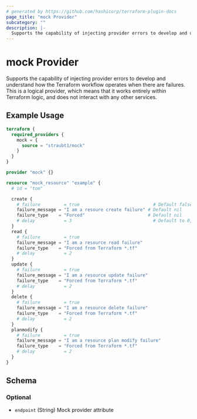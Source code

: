 ```yaml
---
# generated by https://github.com/hashicorp/terraform-plugin-docs
page_title: "mock Provider"
subcategory: ""
description: |-
  Supports the capability of injecting provider errors to develop and understand how the Terraform workflow operates when there are failures. This is a logical provider, which means that it works entirely within Terraform logic, and does not interact with any other services.
---
```


# mock Provider

Supports the capability of injecting provider errors to develop and understand how the Terraform workflow operates when there are failures. This is a logical provider, which means that it works entirely within Terraform logic, and does not interact with any other services.

## Example Usage

```terraform
terraform {
  required_providers {
    mock = {
      source = "straubt1/mock"
    }
  }
}

provider "mock" {}

resource "mock_resource" "example" {
  # id = "tom"

  create {
    # failure         = true                            # Default false
    failure_message = "I am a resoure create failure" # Default nil
    failure_type    = "Forced"                        # Default nil
    # delay           = 3                               # Default to 0, seconds to delay before returning
  }
  read {
    # failure         = true
    failure_message = "I am a resource read failure"
    failure_type    = "Forced from Terraform *.tf"
    # delay           = 2
  }
  update {
    # failure         = true
    failure_message = "I am a resource update failure"
    failure_type    = "Forced from Terraform *.tf"
    # delay           = 2
  }
  delete {
    # failure         = true
    failure_message = "I am a resource delete failure"
    failure_type    = "Forced from Terraform *.tf"
    # delay           = 2
  }
  planmodify {
    # failure         = true
    failure_message = "I am a resource plan modify failure"
    failure_type    = "Forced from Terraform *.tf"
    # delay           = 2
  }
}
```

<!-- schema generated by tfplugindocs -->
## Schema

### Optional

- `endpoint` (String) Mock provider attribute
